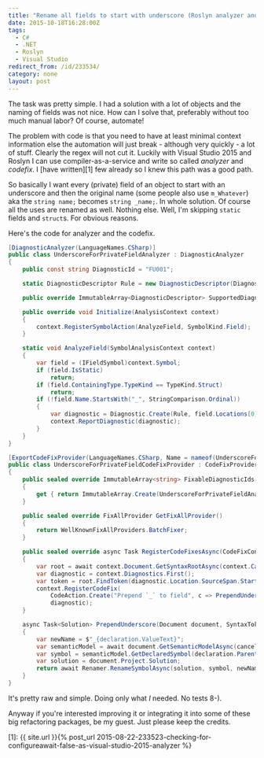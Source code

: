 ```yaml
---
title: "Rename all fields to start with underscore (Roslyn analyzer and codefix)"
date: 2015-10-18T16:28:00Z
tags:
  - C#
  - .NET
  - Roslyn
  - Visual Studio
redirect_from: /id/233534/
category: none
layout: post
---
```

The task was pretty simple. I had a solution with a lot of objects and the naming of fields was not nice. How can I solve that, preferably without too much manual labor? Of course, automate!

<!-- excerpt -->

The problem with code is that you need to have at least minimal context information else the automation will just break - although very quickly - a lot of stuff. Clearly the regex will not cut it. Luckily with Visual Studio 2015 and Roslyn I can use compiler-as-a-service and write so called _analyzer_ and _codefix_. I [have written][1] few already so I knew this path was a good path.

So basically I want every (private) field of an object to start with an underscore and then the original name (some people also use `m_Whatever`) aka the `string name;` becomes `string _name;`. In whole solution. Of course all the uses are renamed as well. Nothing else. Well, I'm skipping `static` fields and `struct`s. For obvious reasons.

Here's the code for analyzer and the codefix.

```csharp
[DiagnosticAnalyzer(LanguageNames.CSharp)]
public class UnderscoreForPrivateFieldAnalyzer : DiagnosticAnalyzer
{
	public const string DiagnosticId = "FU001";

	static DiagnosticDescriptor Rule = new DiagnosticDescriptor(DiagnosticId, DiagnosticId, "Field {0} does not start with `_`", "Naming", DiagnosticSeverity.Warning, isEnabledByDefault: true);

	public override ImmutableArray<DiagnosticDescriptor> SupportedDiagnostics { get { return ImmutableArray.Create(Rule); } }

	public override void Initialize(AnalysisContext context)
	{
		context.RegisterSymbolAction(AnalyzeField, SymbolKind.Field);
	}

	static void AnalyzeField(SymbolAnalysisContext context)
	{
		var field = (IFieldSymbol)context.Symbol;
		if (field.IsStatic)
			return;
		if (field.ContainingType.TypeKind == TypeKind.Struct)
			return;
		if (!field.Name.StartsWith("_", StringComparison.Ordinal))
		{
			var diagnostic = Diagnostic.Create(Rule, field.Locations[0], field.Name);
			context.ReportDiagnostic(diagnostic);
		}
	}
}
```

```csharp
[ExportCodeFixProvider(LanguageNames.CSharp, Name = nameof(UnderscoreForPrivateFieldCodeFixProvider)), Shared]
public class UnderscoreForPrivateFieldCodeFixProvider : CodeFixProvider
{
	public sealed override ImmutableArray<string> FixableDiagnosticIds
	{
		get { return ImmutableArray.Create(UnderscoreForPrivateFieldAnalyzer.DiagnosticId); }
	}

	public sealed override FixAllProvider GetFixAllProvider()
	{
		return WellKnownFixAllProviders.BatchFixer;
	}

	public sealed override async Task RegisterCodeFixesAsync(CodeFixContext context)
	{
		var root = await context.Document.GetSyntaxRootAsync(context.CancellationToken).ConfigureAwait(false);
		var diagnostic = context.Diagnostics.First();
		var token = root.FindToken(diagnostic.Location.SourceSpan.Start);
		context.RegisterCodeFix(
			CodeAction.Create("Prepend `_` to field", c => PrependUnderscore(context.Document, token, c), UnderscoreForPrivateFieldAnalyzer.DiagnosticId),
			diagnostic);
	}

	async Task<Solution> PrependUnderscore(Document document, SyntaxToken declaration, CancellationToken cancellationToken)
	{
		var newName = $"_{declaration.ValueText}";
		var semanticModel = await document.GetSemanticModelAsync(cancellationToken).ConfigureAwait(false);
		var symbol = semanticModel.GetDeclaredSymbol(declaration.Parent, cancellationToken);
		var solution = document.Project.Solution;
		return await Renamer.RenameSymbolAsync(solution, symbol, newName, solution.Workspace.Options, cancellationToken).ConfigureAwait(false);
	}
}
```

It's pretty raw and simple. Doing only what _I_ needed. No tests 8-).

Anyway if you're interested improving it or integrating it into some of these big refactoring packages, be my guest. Just please keep the credits.

[1]: {{ site.url }}{% post_url 2015-08-22-233523-checking-for-configureawait-false-as-visual-studio-2015-analyzer %}